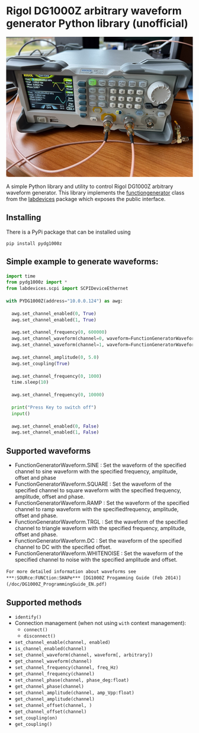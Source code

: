 # Rigol DG1000Z arbitrary waveform generator Python library (unofficial)

![A Rigol DG1000Z setup](/doc/DG1000Z.jpg)

A simple Python library and utility to control Rigol DG1000Z arbitrary waveform generator. This library implements the [functiongenerator](https://github.com/tspspi/pylabdevs/src/labdevices/functiongenerator.py) class from
the [labdevices](https://github.com/tspspi/pylabdevs) package which exposes the public interface.

## Installing 

There is a PyPi package that can be installed using

```
pip install pydg1000z
```

## Simple example to generate waveforms:

```python
import time
from pydg1000z import *
from labdevices.scpi import SCPIDeviceEthernet

with PYDG1000Z(address="10.0.0.124") as awg:

  awg.set_channel_enabled(0, True)
  awg.set_channel_enabled(1, True)

  awg.set_channel_frequency(0, 600000)
  awg.set_channel_waveform(channel=0, waveform=FunctionGeneratorWaveform.SINE)
  awg.set_channel_waveform(channel=1, waveform=FunctionGeneratorWaveform.SINE)

  awg.set_channel_amplitude(0, 5.0)
  awg.set_coupling(True)

  awg.set_channel_frequency(0, 1000)
  time.sleep(10)

  awg.set_channel_frequency(0, 10000)

  print("Press Key to switch off")
  input()

  awg.set_channel_enabled(0, False)
  awg.set_channel_enabled(1, False)
```

## Supported waveforms

* FunctionGeneratorWaveform.SINE : Set the waveform of the specified channel to sine waveform with the specified frequency, amplitude, offset and phase
* FunctionGeneratorWaveform.SQUARE : Set the waveform of the specified channel to square waveform with the specified frequency, amplitude, offset and phase.
* FunctionGeneratorWaveform.RAMP : Set the waveform of the specified channel to ramp waveform with the specifiedfrequency, amplitude, offset and phase.
* FunctionGeneratorWaveform.TRGL : Set the waveform of the specified channel to triangle waveform with the specified frequency, amplitude, offset and phase.
* FunctionGeneratorWaveform.DC : Set the waveform of the specified channel to DC with the specified offset.
* FunctionGeneratorWaveform.WHITENOISE : Set the waveform of the specified channel to noise with the specified amplitude and offset.

`
For more detailed information about waveforms see ***:SOURce:FUNCtion:SHAPe*** [DG1000Z Progamming Guide (Feb 2014)](/doc/DG1000Z_ProgrammingGuide_EN.pdf) 
`

## Supported methods

* ```identify()```
* Connection management (when not using ```with``` context management):
   * ```connect()```
   * ```disconnect()```
* ```set_channel_enable(channel, enabled)```
* ```is_channel_enabled(channel)```
* ```set_channel_waveform(channel, waveform[, arbitrary])```
* ```get_channel_waveform(channel)```
* ```set_channel_frequency(channel, freq_Hz)```
* ```get_channel_frequency(channel)```
* ```set_channel_phase(channel, phase_deg:float)```
* ```get_channel_phase(channel)```
* ```set_channel_amplitude(channel, amp_Vpp:float)```
* ```get_channel_amplitude(channel)```
* ```set_channel_offset(channel, )```
* ```get_channel_offset(channel)```
* ```set_coupling(on)```
* ```get_coupling()```


